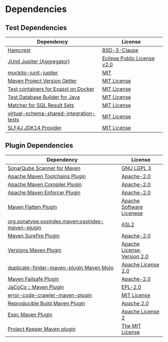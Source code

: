 <!-- @formatter:off -->
# Dependencies

## Test Dependencies

| Dependency                                    | License                          |
| --------------------------------------------- | -------------------------------- |
| [Hamcrest][0]                                 | [BSD-3-Clause][1]                |
| [JUnit Jupiter (Aggregator)][2]               | [Eclipse Public License v2.0][3] |
| [mockito-junit-jupiter][4]                    | [MIT][5]                         |
| [Maven Project Version Getter][6]             | [MIT License][7]                 |
| [Test containers for Exasol on Docker][8]     | [MIT License][9]                 |
| [Test Database Builder for Java][10]          | [MIT License][11]                |
| [Matcher for SQL Result Sets][12]             | [MIT License][13]                |
| [virtual-schema-shared-integration-tests][14] | [MIT License][15]                |
| [SLF4J JDK14 Provider][16]                    | [MIT License][17]                |

## Plugin Dependencies

| Dependency                                              | License                           |
| ------------------------------------------------------- | --------------------------------- |
| [SonarQube Scanner for Maven][18]                       | [GNU LGPL 3][19]                  |
| [Apache Maven Toolchains Plugin][20]                    | [Apache-2.0][21]                  |
| [Apache Maven Compiler Plugin][22]                      | [Apache-2.0][21]                  |
| [Apache Maven Enforcer Plugin][23]                      | [Apache-2.0][21]                  |
| [Maven Flatten Plugin][24]                              | [Apache Software Licenese][21]    |
| [org.sonatype.ossindex.maven:ossindex-maven-plugin][25] | [ASL2][26]                        |
| [Maven Surefire Plugin][27]                             | [Apache-2.0][21]                  |
| [Versions Maven Plugin][28]                             | [Apache License, Version 2.0][21] |
| [duplicate-finder-maven-plugin Maven Mojo][29]          | [Apache License 2.0][30]          |
| [Maven Failsafe Plugin][31]                             | [Apache-2.0][21]                  |
| [JaCoCo :: Maven Plugin][32]                            | [EPL-2.0][33]                     |
| [error-code-crawler-maven-plugin][34]                   | [MIT License][35]                 |
| [Reproducible Build Maven Plugin][36]                   | [Apache 2.0][26]                  |
| [Exec Maven Plugin][37]                                 | [Apache License 2][21]            |
| [Project Keeper Maven plugin][38]                       | [The MIT License][39]             |

[0]: http://hamcrest.org/JavaHamcrest/
[1]: https://raw.githubusercontent.com/hamcrest/JavaHamcrest/master/LICENSE
[2]: https://junit.org/junit5/
[3]: https://www.eclipse.org/legal/epl-v20.html
[4]: https://github.com/mockito/mockito
[5]: https://opensource.org/licenses/MIT
[6]: https://github.com/exasol/maven-project-version-getter/
[7]: https://github.com/exasol/maven-project-version-getter/blob/main/LICENSE
[8]: https://github.com/exasol/exasol-testcontainers/
[9]: https://github.com/exasol/exasol-testcontainers/blob/main/LICENSE
[10]: https://github.com/exasol/test-db-builder-java/
[11]: https://github.com/exasol/test-db-builder-java/blob/main/LICENSE
[12]: https://github.com/exasol/hamcrest-resultset-matcher/
[13]: https://github.com/exasol/hamcrest-resultset-matcher/blob/main/LICENSE
[14]: https://github.com/exasol/virtual-schema-shared-integration-tests/
[15]: https://github.com/exasol/virtual-schema-shared-integration-tests/blob/main/LICENSE
[16]: http://www.slf4j.org
[17]: http://www.opensource.org/licenses/mit-license.php
[18]: http://sonarsource.github.io/sonar-scanner-maven/
[19]: http://www.gnu.org/licenses/lgpl.txt
[20]: https://maven.apache.org/plugins/maven-toolchains-plugin/
[21]: https://www.apache.org/licenses/LICENSE-2.0.txt
[22]: https://maven.apache.org/plugins/maven-compiler-plugin/
[23]: https://maven.apache.org/enforcer/maven-enforcer-plugin/
[24]: https://www.mojohaus.org/flatten-maven-plugin/
[25]: https://sonatype.github.io/ossindex-maven/maven-plugin/
[26]: http://www.apache.org/licenses/LICENSE-2.0.txt
[27]: https://maven.apache.org/surefire/maven-surefire-plugin/
[28]: https://www.mojohaus.org/versions/versions-maven-plugin/
[29]: https://basepom.github.io/duplicate-finder-maven-plugin
[30]: http://www.apache.org/licenses/LICENSE-2.0.html
[31]: https://maven.apache.org/surefire/maven-failsafe-plugin/
[32]: https://www.jacoco.org/jacoco/trunk/doc/maven.html
[33]: https://www.eclipse.org/legal/epl-2.0/
[34]: https://github.com/exasol/error-code-crawler-maven-plugin/
[35]: https://github.com/exasol/error-code-crawler-maven-plugin/blob/main/LICENSE
[36]: http://zlika.github.io/reproducible-build-maven-plugin
[37]: https://www.mojohaus.org/exec-maven-plugin
[38]: https://github.com/exasol/project-keeper/
[39]: https://github.com/exasol/project-keeper/blob/main/LICENSE
